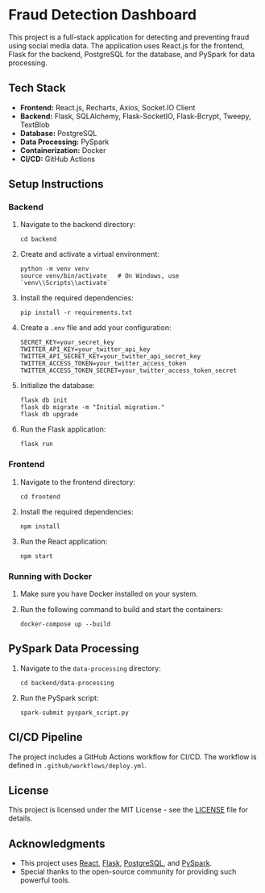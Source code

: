 # Fraud Detection Dashboard

This project is a full-stack application for detecting and preventing fraud using social media data. The application uses React.js for the frontend, Flask for the backend, PostgreSQL for the database, and PySpark for data processing.

## Tech Stack

- **Frontend:** React.js, Recharts, Axios, Socket.IO Client
- **Backend:** Flask, SQLAlchemy, Flask-SocketIO, Flask-Bcrypt, Tweepy, TextBlob
- **Database:** PostgreSQL
- **Data Processing:** PySpark
- **Containerization:** Docker
- **CI/CD:** GitHub Actions

## Setup Instructions

### Backend

1. Navigate to the backend directory:
    ```
    cd backend
    ```

2. Create and activate a virtual environment:
    ```
    python -m venv venv
    source venv/bin/activate   # On Windows, use `venv\\Scripts\\activate`
    ```

3. Install the required dependencies:
    ```
    pip install -r requirements.txt
    ```

4. Create a `.env` file and add your configuration:
    ```
    SECRET_KEY=your_secret_key
    TWITTER_API_KEY=your_twitter_api_key
    TWITTER_API_SECRET_KEY=your_twitter_api_secret_key
    TWITTER_ACCESS_TOKEN=your_twitter_access_token
    TWITTER_ACCESS_TOKEN_SECRET=your_twitter_access_token_secret
    ```

5. Initialize the database:
    ```
    flask db init
    flask db migrate -m "Initial migration."
    flask db upgrade
    ```

6. Run the Flask application:
    ```
    flask run
    ```

### Frontend

1. Navigate to the frontend directory:
    ```
    cd frontend
    ```

2. Install the required dependencies:
    ```
    npm install
    ```

3. Run the React application:
    ```
    npm start
    ```

### Running with Docker

1. Make sure you have Docker installed on your system.

2. Run the following command to build and start the containers:
    ```
    docker-compose up --build
    ```

## PySpark Data Processing

1. Navigate to the `data-processing` directory:
    ```
    cd backend/data-processing
    ```

2. Run the PySpark script:
    ```
    spark-submit pyspark_script.py
    ```

## CI/CD Pipeline

The project includes a GitHub Actions workflow for CI/CD. The workflow is defined in `.github/workflows/deploy.yml`.

## License

This project is licensed under the MIT License - see the [LICENSE](LICENSE) file for details.

## Acknowledgments

- This project uses [React](https://reactjs.org/), [Flask](https://flask.palletsprojects.com/), [PostgreSQL](https://www.postgresql.org/), and [PySpark](https://spark.apache.org/docs/latest/api/python/).
- Special thanks to the open-source community for providing such powerful tools.



